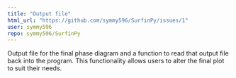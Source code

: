 ```yaml
---
title: "Output file"
html_url: "https://github.com/symmy596/SurfinPy/issues/1"
user: symmy596
repo: symmy596/SurfinPy
---
```


Output file for the final phase diagram and a function to read that output file back into the program. This functionality allows users to alter the final plot to suit their needs. 
